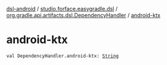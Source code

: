 [dsl-android](../../index.md) / [studio.forface.easygradle.dsl](../index.md) / [org.gradle.api.artifacts.dsl.DependencyHandler](index.md) / [android-ktx](./android-ktx.md)

# android-ktx

`val DependencyHandler.android-ktx: `[`String`](https://kotlinlang.org/api/latest/jvm/stdlib/kotlin/-string/index.html)
